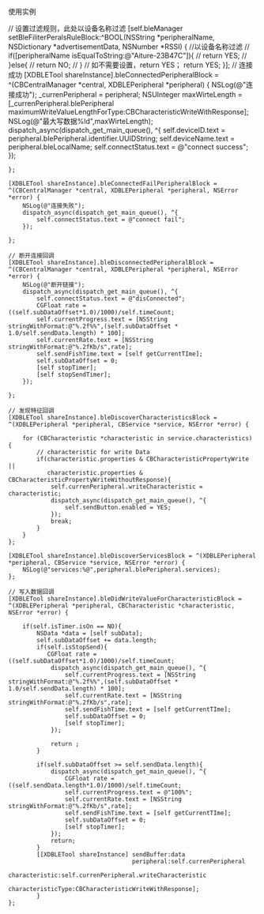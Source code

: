 使用实例

// 设置过滤规则，此处以设备名称过滤
[self.bleManager setBleFiliterPeralsRuleBlock:^BOOL(NSString *peripheralName, NSDictionary *advertisementData, NSNumber *RSSI) {
        //以设备名称过滤
//        if([peripheralName isEqualToString:@"Aiture-23B47C"]){
//            return YES;
//        }else{
//            return NO;
//        }
        // 如不需要设置，return YES；
        return YES;
}];
// 连接成功
[XDBLETool shareInstance].bleConnectedPeripheralBlock = ^(CBCentralManager *central, XDBLEPeripheral *peripheral) {
        NSLog(@"连接成功");
        _currenPeripheral = peripheral;
        NSUInteger maxWirteLength = [_currenPeripheral.blePeripheral maximumWriteValueLengthForType:CBCharacteristicWriteWithResponse];
        NSLog(@"最大写数据%ld",maxWirteLength);
        dispatch_async(dispatch_get_main_queue(), ^{
            self.deviceID.text = peripheral.blePeripheral.identifier.UUIDString;
            self.deviceName.text = peripheral.bleLocalName;
            self.connectStatus.text = @"connect success";
        });
        
    };
    
    [XDBLETool shareInstance].bleConnectedFailPeripheralBlock = ^(CBCentralManager *central, XDBLEPeripheral *peripheral, NSError *error) {
        NSLog(@"连接失败");
        dispatch_async(dispatch_get_main_queue(), ^{
            self.connectStatus.text = @"connect fail";
        });
        
    };
    
    // 断开连接回调
    [XDBLETool shareInstance].bleDisconnectedPeripheralBlock = ^(CBCentralManager *central, XDBLEPeripheral *peripheral, NSError *error) {
        NSLog(@"断开链接");
        dispatch_async(dispatch_get_main_queue(), ^{
            self.connectStatus.text = @"disConnected";
            CGFloat rate =  ((self.subDataOffset*1.0)/1000)/self.timeCount;
            self.currentProgress.text = [NSString stringWithFormat:@"%.2f%%",(self.subDataOffset * 1.0/self.sendData.length) * 100];
            self.currentRate.text = [NSString stringWithFormat:@"%.2fKb/s",rate];
            self.sendFishTime.text = [self getCurrentTIme];
            self.subDataOffset = 0;
            [self stopTimer];
            [self stopSendTimer];
        });
        
    };
    
    // 发现特征回调
    [XDBLETool shareInstance].bleDiscoverCharacteristicsBlock = ^(XDBLEPeripheral *peripheral, CBService *service, NSError *error) {
        
        for (CBCharacteristic *characteristic in service.characteristics) {
            // characteristic for write Data
            if(characteristic.properties & CBCharacteristicPropertyWrite ||
               characteristic.properties & CBCharacteristicPropertyWriteWithoutResponse){
                self.currenPeripheral.writeCharacteristic = characteristic;
                dispatch_async(dispatch_get_main_queue(), ^{
                    self.sendButton.enabled = YES;
                });
                break;
            }
        }
    };
    
    [XDBLETool shareInstance].bleDiscoverServicesBlock = ^(XDBLEPeripheral *peripheral, CBService *service, NSError *error) {
        NSLog(@"services:%@",peripheral.blePeripheral.services);
    };
    
    // 写入数据回调
    [XDBLETool shareInstance].bleDidWriteValueForCharacteristicBlock = ^(XDBLEPeripheral *peripheral, CBCharacteristic *characteristic, NSError *error) {
        
        if(self.isTimer.isOn == NO){
            NSData *data = [self subData];
            self.subDataOffset += data.length;
            if(self.isStopSend){
               CGFloat rate =  ((self.subDataOffset*1.0)/1000)/self.timeCount;
                dispatch_async(dispatch_get_main_queue(), ^{
                    self.currentProgress.text = [NSString stringWithFormat:@"%.2f%%",(self.subDataOffset * 1.0/self.sendData.length) * 100];
                    self.currentRate.text = [NSString stringWithFormat:@"%.2fKb/s",rate];
                    self.sendFishTime.text = [self getCurrentTIme];
                    self.subDataOffset = 0;
                    [self stopTimer];
                });

                return ;
            }
            
            if(self.subDataOffset >= self.sendData.length){
                dispatch_async(dispatch_get_main_queue(), ^{
                    CGFloat rate =  ((self.sendData.length*1.0)/1000)/self.timeCount;
                    self.currentProgress.text = @"100%";
                    self.currentRate.text = [NSString stringWithFormat:@"%.2fKb/s",rate];
                    self.sendFishTime.text = [self getCurrentTIme];
                    self.subDataOffset = 0;
                    [self stopTimer];
                });
                return;
            }
            [[XDBLETool shareInstance] sendBuffer:data
                                       peripheral:self.currenPeripheral
                                   characteristic:self.currenPeripheral.writeCharacteristic
                               characteristicType:CBCharacteristicWriteWithResponse];
            }
    };
